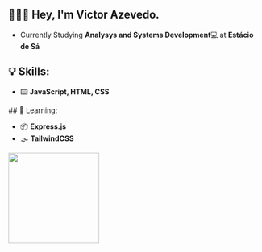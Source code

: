 ## 👨🏻‍💻 Hey, I'm Victor Azevedo.
<ul>
  <li>Currently Studying <b>Analysys and Systems Development</b>💻 at <b>Estácio de Sá</b></li>
</ul>

## 💡 Skills:
<ul>
  <li>⌨️ <b>JavaScript, HTML, CSS</b></li>
</ul>
## 📖 Learning:
<ul>
  <li>📦 <b>Express.js</b></li>
  <li>🌫 <b>TailwindCSS</b></li>
</ul>

<div style="display: inline_block">
  <a href="https://github.com/uVicc/">
  <img height="180em" src="https://github-readme-stats.vercel.app/api?username=uVicc&show_icons=true&theme=bear&count_private=true"/>
</div>
